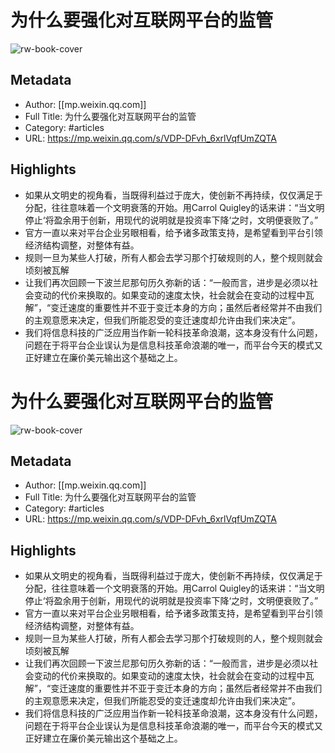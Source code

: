 # 为什么要强化对互联网平台的监管

![rw-book-cover](https://readwise-assets.s3.amazonaws.com/static/images/article1.be68295a7e40.png)

## Metadata
- Author: [[mp.weixin.qq.com]]
- Full Title: 为什么要强化对互联网平台的监管
- Category: #articles
- URL: https://mp.weixin.qq.com/s/VDP-DFvh_6xrlVqfUmZQTA

## Highlights
- 如果从文明史的视角看，当既得利益过于庞大，使创新不再持续，仅仅满足于分配，往往意味着一个文明衰落的开始。用Carrol Quigley的话来讲：“当文明停止‘将盈余用于创新，用现代的说明就是投资率下降‘之时，文明便衰败了。”
- 官方一直以来对平台企业另眼相看，给予诸多政策支持，是希望看到平台引领经济结构调整，对整体有益。
- 规则一旦为某些人打破，所有人都会去学习那个打破规则的人，整个规则就会顷刻被瓦解
- 让我们再次回顾一下波兰尼那句历久弥新的话：“一般而言，进步是必须以社会变动的代价来换取的。如果变动的速度太快，社会就会在变动的过程中瓦解”，“变迁速度的重要性并不亚于变迁本身的方向；虽然后者经常并不由我们的主观意愿来决定，但我们所能忍受的变迁速度却允许由我们来决定”。
- 我们将信息科技的广泛应用当作新一轮科技革命浪潮，这本身没有什么问题，问题在于将平台企业误认为是信息科技革命浪潮的唯一，而平台今天的模式又正好建立在廉价美元输出这个基础之上。
# 为什么要强化对互联网平台的监管

![rw-book-cover](https://readwise-assets.s3.amazonaws.com/static/images/article1.be68295a7e40.png)

## Metadata
- Author: [[mp.weixin.qq.com]]
- Full Title: 为什么要强化对互联网平台的监管
- Category: #articles
- URL: https://mp.weixin.qq.com/s/VDP-DFvh_6xrlVqfUmZQTA

## Highlights
- 如果从文明史的视角看，当既得利益过于庞大，使创新不再持续，仅仅满足于分配，往往意味着一个文明衰落的开始。用Carrol Quigley的话来讲：“当文明停止‘将盈余用于创新，用现代的说明就是投资率下降‘之时，文明便衰败了。”
- 官方一直以来对平台企业另眼相看，给予诸多政策支持，是希望看到平台引领经济结构调整，对整体有益。
- 规则一旦为某些人打破，所有人都会去学习那个打破规则的人，整个规则就会顷刻被瓦解
- 让我们再次回顾一下波兰尼那句历久弥新的话：“一般而言，进步是必须以社会变动的代价来换取的。如果变动的速度太快，社会就会在变动的过程中瓦解”，“变迁速度的重要性并不亚于变迁本身的方向；虽然后者经常并不由我们的主观意愿来决定，但我们所能忍受的变迁速度却允许由我们来决定”。
- 我们将信息科技的广泛应用当作新一轮科技革命浪潮，这本身没有什么问题，问题在于将平台企业误认为是信息科技革命浪潮的唯一，而平台今天的模式又正好建立在廉价美元输出这个基础之上。
